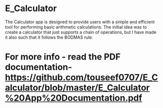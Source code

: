 # E_Calculator
The Calculator app is designed to provide users with a simple and efficient tool for performing basic arithmetic calculations. 
The initial idea was to create a calculator that just supports a chain of operations, but I have made it also such that it follows the BODMAS rule.

# For more info - read the PDF documentation- https://github.com/touseef0707/E_Calculator/blob/master/E_Calculator%20App%20Documentation.pdf
